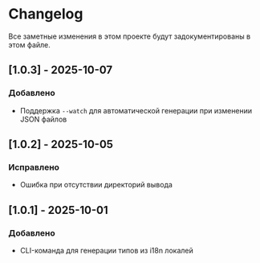 # Changelog

Все заметные изменения в этом проекте будут задокументированы в этом файле.

## [1.0.3] - 2025-10-07
### Добавлено
- Поддержка `--watch` для автоматической генерации при изменении JSON файлов

## [1.0.2] - 2025-10-05
### Исправлено
- Ошибка при отсутствии директорий вывода

## [1.0.1] - 2025-10-01
### Добавлено
- CLI-команда для генерации типов из i18n локалей
